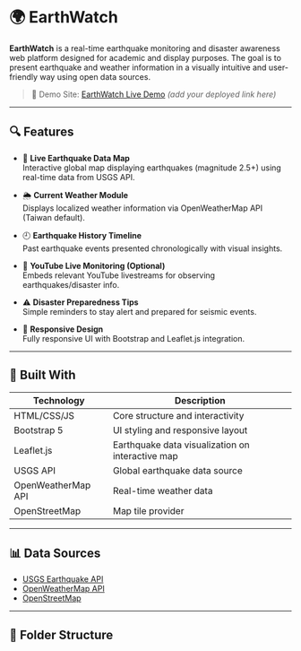 
# 🌍 EarthWatch

**EarthWatch** is a real-time earthquake monitoring and disaster awareness web platform designed for academic and display purposes. The goal is to present earthquake and weather information in a visually intuitive and user-friendly way using open data sources.

> 📌 Demo Site: [EarthWatch Live Demo](#) *(add your deployed link here)*

---

## 🔍 Features

- 📡 **Live Earthquake Data Map**  
  Interactive global map displaying earthquakes (magnitude 2.5+) using real-time data from USGS API.

- 🌦️ **Current Weather Module**  
  Displays localized weather information via OpenWeatherMap API (Taiwan default).

- 🕘 **Earthquake History Timeline**  
  Past earthquake events presented chronologically with visual insights.

- 🎥 **YouTube Live Monitoring (Optional)**  
  Embeds relevant YouTube livestreams for observing earthquakes/disaster info.

- ⚠️ **Disaster Preparedness Tips**  
  Simple reminders to stay alert and prepared for seismic events.

- 📱 **Responsive Design**  
  Fully responsive UI with Bootstrap and Leaflet.js integration.

---

## 🧱 Built With

| Technology | Description |
|------------|-------------|
| HTML/CSS/JS | Core structure and interactivity |
| Bootstrap 5 | UI styling and responsive layout |
| Leaflet.js | Earthquake data visualization on interactive map |
| USGS API | Global earthquake data source |
| OpenWeatherMap API | Real-time weather data |
| OpenStreetMap | Map tile provider |

---

## 📊 Data Sources

- [USGS Earthquake API](https://earthquake.usgs.gov/fdsnws/event/1/)
- [OpenWeatherMap API](https://openweathermap.org/)
- [OpenStreetMap](https://www.openstreetmap.org/)

---

## 📂 Folder Structure

